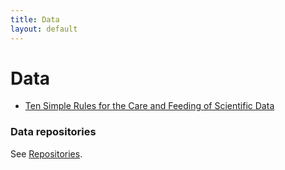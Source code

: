 ```yaml
---
title: Data 
layout: default
---
```



# Data

 - [Ten Simple Rules for the Care and Feeding of Scientific Data](http://www.ploscompbiol.org/article/info:doi/10.1371/journal.pcbi.1003542)

### Data repositories

See [Repositories](repositories.html).

